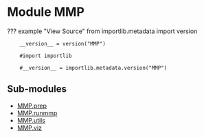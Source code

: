 # Module MMP

??? example "View Source"
        from importlib.metadata import version

        __version__ = version("MMP")

        #import importlib

        #__version__ = importlib.metadata.version("MMP")

## Sub-modules

* [MMP.prep](prep/)
* [MMP.runmmp](runmmp/)
* [MMP.utils](utils/)
* [MMP.viz](viz/)
